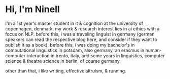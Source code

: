 # Hi, I'm Ninell

I'm a 1st year's master student in it & cognition at the university of copenhagen, denmark. my work & research interest lies in ai ethics with a focus on NLP. before this, i was a traveling linguist in germany  (german speakers can read the respective blog here, and consider if they want to publish it as a book). before this, i was doing my bachelor's in computational linguistics in potsdam, also germany, an erasmus in human-computer-interaction in trento, italy, and some years in linguistics, computer science & theatre science in berlin, of course germany.

other than that, i like writing, effective altruism, & running.
